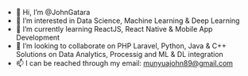 - 👋 Hi, I’m @JohnGatara
- 👀 I’m interested in Data Science, Machine Learning & Deep Learning
- 🌱 I’m currently learning ReactJS, React Native & Mobile App Development
- 💞️ I’m looking to collaborate on PHP Laravel, Python, Java & C++ Solutions on Data Analytics, Processig and ML & DL integration
- 📫 I can be reached through my email: munyuajohn89@gmail.com

<!---
JohnGatara/JohnGatara is a ✨ special ✨ repository because its `README.md` (this file) appears on your GitHub profile.
You can click the Preview link to take a look at your changes.
--->
